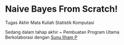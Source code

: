 # Naive Bayes From Scratch!
Tugas Akhir Mata Kuliah Statistik Komputasi

Sedang dalam tahap akhir ~ Pembuatan Program Utama<br>
Berkolaborasi dengan <a href="https://github.com/sunudika">Sunu Ilham P</a>

